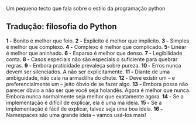Um pequeno tecto que fala sobre o estilo da programação python

## Tradução: filosofia do Python

**1 -** Bonito é melhor que feio.
**2 -** Explícito é melhor que implícito.
**3 -**  Simples é melhor que complexo.
**4 -** Complexo é melhor que complicado.
**5-** Linear é melhor que aninhado.
**6 -** Esparso é melhor que denso.
**7 -** Legibilidade conta.
**8 -** Casos especiais não são especiais o suficiente para quebrar regras.
**9 -** Embora praticidade prevaleça sobre pureza.
**10 -** Erros nunca devem ser silenciados.
A não ser explicitamente.
**11 -** Diante de uma ambiguidade, não caia na armadilha do chute.
**12 -** Deve existir um – e preferencialmente um – jeito óbvio de se fazer
algo.
**13 -** Embora possa não parecer óbvio a não ser que você seja holandês.
Agora é melhor que nunca.
Embora nunca normalmente seja melhor que exatamente agora.
**14 -** Se a implementação é difícil de explicar, ela é uma má ideia.
**15 -** Se a implementação é fácil de explicar, talvez seja uma boa ideia.
**16 -** Namespaces são uma grande ideia – vamos usá-los mais!

